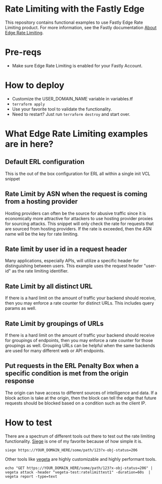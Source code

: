# Rate Limiting with the Fastly Edge
This repository contains functional examples to use Fastly Edge Rate Limiting product. For more information, see the Fastly documentation [About Edge Rate Limiting](https://docs.fastly.com/en/guides/about-edge-rate-limiting).

# Pre-reqs
* Make sure Edge Rate Limiting is enabled for your Fastly Account. 

# How to deploy
* Customize the USER_DOMAIN_NAME variable in variables.tf
* `terraform apply`
* Use your favorite tool to validate the functionality.
* Need to restart? Just run `terraform destroy` and start over.

# What Edge Rate Limiting examples are in here?
## Default ERL configuration
This is the out of the box configuration for ERL all within a single init VCL snippet

## Rate Limit by ASN when the request is coming from a hosting provider
Hosting providers can often be the source for abusive traffic since it is economically more attractive for attackers to use hosting provider proxies for sourcing attacks. This snippet will only check the rate for requests that are sourced from hosting providers. If the rate is exceeded, then the ASN name will be the key for rate limiting.

## Rate limit by user id in a request header
Many applications, especially APIs, will utilize a specific header for distinguishing between users. This example uses the request header "user-id" as the rate limiting identifier.

## Rate Limit by all distinct URL
If there is a hard limit on the amount of traffic your backend should receive, then you may enforce a rate counter for distinct URLs. This includes query params as well.

## Rate Limit by groupings of URLs
If there is a hard limit on the amount of traffic your backend should receive for groupings of endpoints, then you may enforce a rate counter for those groupings as well. Grouping URLs can be helpful when the same backends are used for many different web or API endpoints.

## Put requests in the ERL Penalty Box when a specific condition is met from the origin response
The origin can have access to different sources of intelligence and data. If a block action is take at the origin, then the block can tell the edge that future requests should be blocked based on a condition such as the client IP.

# How to test
There are a spectrum of different tools out there to test out the rate limiting functionality. [Siege](https://github.com/JoeDog/siege) is one of my favorite because of how simple it is.

`siege https://YOUR_DOMAIN_HERE/some/path/123?x-obj-status=206`

Other tools like [vegeta](https://github.com/tsenart/vegeta) are highly customizable and highly performant tools.

`echo "GET https://YOUR_DOMAIN_HERE/some/path/123?x-obj-status=206" | vegeta attack -header "vegeta-test:ratelimittest1" -duration=60s  | vegeta report -type=text`
